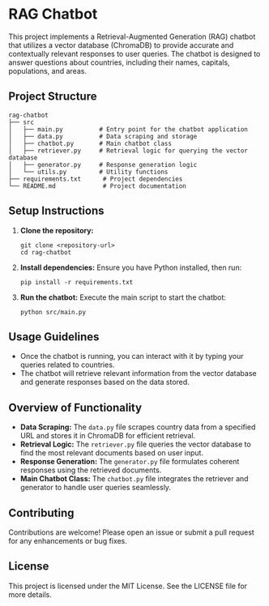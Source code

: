 # RAG Chatbot

This project implements a Retrieval-Augmented Generation (RAG) chatbot that utilizes a vector database (ChromaDB) to provide accurate and contextually relevant responses to user queries. The chatbot is designed to answer questions about countries, including their names, capitals, populations, and areas.

## Project Structure

```
rag-chatbot
├── src
│   ├── main.py          # Entry point for the chatbot application
│   ├── data.py          # Data scraping and storage
│   ├── chatbot.py       # Main chatbot class
│   ├── retriever.py     # Retrieval logic for querying the vector database
│   ├── generator.py     # Response generation logic
│   └── utils.py         # Utility functions
├── requirements.txt      # Project dependencies
└── README.md             # Project documentation
```

## Setup Instructions

1. **Clone the repository:**
   ```
   git clone <repository-url>
   cd rag-chatbot
   ```

2. **Install dependencies:**
   Ensure you have Python installed, then run:
   ```
   pip install -r requirements.txt
   ```

3. **Run the chatbot:**
   Execute the main script to start the chatbot:
   ```
   python src/main.py
   ```

## Usage Guidelines

- Once the chatbot is running, you can interact with it by typing your queries related to countries.
- The chatbot will retrieve relevant information from the vector database and generate responses based on the data stored.

## Overview of Functionality

- **Data Scraping:** The `data.py` file scrapes country data from a specified URL and stores it in ChromaDB for efficient retrieval.
- **Retrieval Logic:** The `retriever.py` file queries the vector database to find the most relevant documents based on user input.
- **Response Generation:** The `generator.py` file formulates coherent responses using the retrieved documents.
- **Main Chatbot Class:** The `chatbot.py` file integrates the retriever and generator to handle user queries seamlessly.

## Contributing

Contributions are welcome! Please open an issue or submit a pull request for any enhancements or bug fixes.

## License

This project is licensed under the MIT License. See the LICENSE file for more details.